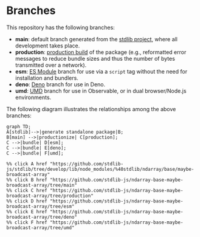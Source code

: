 <!--

@license Apache-2.0

Copyright (c) 2022 The Stdlib Authors.

Licensed under the Apache License, Version 2.0 (the "License");
you may not use this file except in compliance with the License.
You may obtain a copy of the License at

    http://www.apache.org/licenses/LICENSE-2.0

Unless required by applicable law or agreed to in writing, software
distributed under the License is distributed on an "AS IS" BASIS,
WITHOUT WARRANTIES OR CONDITIONS OF ANY KIND, either express or implied.
See the License for the specific language governing permissions and
limitations under the License.

-->

# Branches

This repository has the following branches:

-   **main**: default branch generated from the [stdlib project][stdlib-url], where all development takes place.
-   **production**: [production build][production-url] of the package (e.g., reformatted error messages to reduce bundle sizes and thus the number of bytes transmitted over a network).
-   **esm**: [ES Module][esm-url] branch for use via a `script` tag without the need for installation and bundlers.
-   **deno**: [Deno][deno-url] branch for use in Deno.
-   **umd**: [UMD][umd-url] branch for use in Observable, or in dual browser/Node.js environments.

The following diagram illustrates the relationships among the above branches:

```mermaid
graph TD;
A[stdlib]-->|generate standalone package|B;
B[main] -->|productionize| C[production];
C -->|bundle| D[esm];
C -->|bundle| E[deno];
C -->|bundle| F[umd];

%% click A href "https://github.com/stdlib-js/stdlib/tree/develop/lib/node_modules/%40stdlib/ndarray/base/maybe-broadcast-array"
%% click B href "https://github.com/stdlib-js/ndarray-base-maybe-broadcast-array/tree/main"
%% click C href "https://github.com/stdlib-js/ndarray-base-maybe-broadcast-array/tree/production"
%% click D href "https://github.com/stdlib-js/ndarray-base-maybe-broadcast-array/tree/esm"
%% click E href "https://github.com/stdlib-js/ndarray-base-maybe-broadcast-array/tree/deno"
%% click F href "https://github.com/stdlib-js/ndarray-base-maybe-broadcast-array/tree/umd"
```

[stdlib-url]: https://github.com/stdlib-js/stdlib/tree/develop/lib/node_modules/%40stdlib/ndarray/base/maybe-broadcast-array
[production-url]: https://github.com/stdlib-js/ndarray-base-maybe-broadcast-array/tree/production
[deno-url]: https://github.com/stdlib-js/ndarray-base-maybe-broadcast-array/tree/deno
[umd-url]: https://github.com/stdlib-js/ndarray-base-maybe-broadcast-array/tree/umd
[esm-url]: https://github.com/stdlib-js/ndarray-base-maybe-broadcast-array/tree/esm